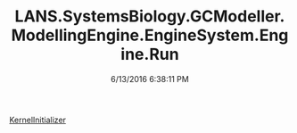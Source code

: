 ﻿---
title: LANS.SystemsBiology.GCModeller.ModellingEngine.EngineSystem.Engine.Run
date: 6/13/2016 6:38:11 PM
---

[KernelInitializer](T-LANS.SystemsBiology.GCModeller.ModellingEngine.EngineSystem.Engine.Run.KernelInitializer.html)

